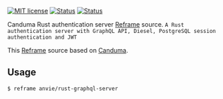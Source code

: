 [![MIT license](http://img.shields.io/badge/license-MIT-brightgreen.svg)](http://opensource.org/licenses/MIT)
[![Status](https://img.shields.io/badge/build-passing-brightgreen)]()
[![Status](https://img.shields.io/badge/pull--request-open-blue)]()

Canduma Rust authentication server [Reframe](https://github.com/ansvia/reframe) source.
`A Rust authentication server with GraphQL API, Diesel, PostgreSQL session authentication and JWT`

This [Reframe](https://github.com/ansvia/reframe) source based on [Canduma](https://github.com/clifinger/canduma).
 
## Usage

```bash
$ reframe anvie/rust-graphql-server
```

